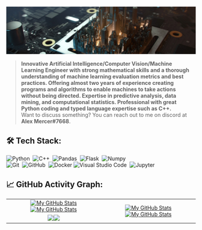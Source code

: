[![](./assets/img/header.jpg)](#)

> <b>Innovative Artificial Intelligence/Computer Vision/Machine Learning Engineer with strong mathematical skills and a thorough understanding of machine learning evaluation metrics and best practices. Offering almost two years of experience creating programs and algorithms to enable machines to take actions without being directed. Expertise in predictive analysis, data mining, and computational statistics. Professional with great Python coding and typed language expertise such as C++.</b>\
> Want to discuss something? You can reach out to me on discord at <b>Alex Mercer#7668</b>.

## 🛠️ Tech Stack:
![Python](https://img.shields.io/badge/-Python-555?style=flat&logo=python)&nbsp;
![C++](https://img.shields.io/badge/-C++-555?style=flat&logo=C%2B%2B&logoColor=fff)&nbsp;
![Pandas](https://img.shields.io/badge/-Pandas-555?style=flat&logo=pandas)&nbsp;
![Flask](https://img.shields.io/badge/-Flask-555?style=flat&logo=flask)&nbsp;
![Numpy](https://img.shields.io/badge/-Numpy-555?style=flat&logo=numpy)&nbsp;\
![Git](https://img.shields.io/badge/-Git-555?style=flat&logo=git)&nbsp;
![GitHub](https://img.shields.io/badge/-GitHub-555?style=flat&logo=github)&nbsp;
![Docker](https://img.shields.io/badge/-Docker-555?style=flat&logo=Docker)
![Visual Studio Code](https://img.shields.io/badge/-Visual%20Studio%20Code-555?style=flat&logo=visual-studio-code&logoColor=007ACC)&nbsp;
![Jupyter](https://img.shields.io/badge/-Jupyter-555?style=flat&logo=jupyter)&nbsp;

## 📈 GitHub Activity Graph:

<table>
    <tr>
        <td align="center"><a href="https://github.com/rohitnale#gh-light-mode-only"><img src="https://github-readme-stats.vercel.app/api?username=rohitnale&show_icons=true&theme=default&include_all_commits=true#gh-light-mode-only" alt="My GitHub Stats"/></a><a href="https://github.com/rohitnale#gh-dark-mode-only"><img src="https://github-readme-stats.vercel.app/api?username=rohitnale&show_icons=true&theme=tokyonight&include_all_commits=true#gh-dark-mode-only" alt="My GitHub Stats"/></a></td>
        <td rowspan="2" align="center"><a href="https://github.com/rohitnale#gh-light-mode-only"><img src="https://github-readme-stats.vercel.app/api/top-langs/?username=rohitnale&theme=default&langs_count=8#gh-light-mode-only" alt="My GitHub Stats"/></a><a href="https://github.com/rohitnale#gh-dark-mode-only"><img src="https://github-readme-stats.vercel.app/api/top-langs/?username=rohitnale&theme=tokyonight&langs_count=8#gh-dark-mode-only" alt="My GitHub Stats"/></a></td>
    </tr>
    <tr>
        <td align="center"><a href="https://github.com/rohitnale#gh-light-mode-only"><img src="https://github-readme-streak-stats.herokuapp.com/?user=rohitnale&theme=default"/></a><a href="https://github.com/rohitnale#gh-dark-mode-only"><img src="https://github-readme-streak-stats.herokuapp.com/?user=rohitnale&theme=tokyonight"/></a></td>
    </tr>
    <!-- <tr>
        <td colspan="2" align="center"><a href="https://github.com/rohitnale#gh-light-mode-only"><img src="https://raw.githubusercontent.com/rohitnale/rohitnale/output/github-contribution-grid-snake-default.svg#gh-light-mode-only" alt="My GitHub Stats"/></a><a href="https://github.com/rohitnale#gh-dark-mode-only"><img src="https://raw.githubusercontent.com/rohitnale/rohitnale/output/github-contribution-grid-snake-dark.svg#gh-dark-mode-only" alt="My GitHub Stats"/></a></td>
    </tr> -->
</table>
